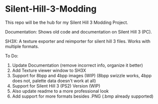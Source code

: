 # Silent-Hill-3-Modding
This repo will be the hub for my Silent Hill 3 Modding Project.

Documentation: Shows old code and documentation on Silent Hill 3 (PC).

SH3X: A texture exporter and reimporter for silent hill 3 files. Works with multiple formats.

To Do:
1. Update Documentation (remove incorrect info, organize it better)
2. Add Texture viewer window to SH3X
3. Support for 8bpp and 4bpp images (WIP) (8bpp swizzle works, 4bpp does not, palette data doesn't work at all)
4. Support for Silent Hill 3 (PS2) Version (WIP)
5. Also update readme to a more professional look
6. Add support for more formats besides .PNG (.bmp already supported)